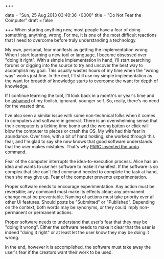 +++
 
date = "Sun, 25 Aug 2013 03:40:36 +0000"
title = "Do Not Fear the Computer"
draft = false
 
+++
When starting anything new, most people have a fear of doing something, anything, wrong. For me, it is one of the most difficult reactions that I need to overcome before truly understanding a technology.

My own, personal, fear manifests as getting the implementation wrong. When I start learning a new tool or language, I become obsessed over "doing it right". With a simple implementation in hand, I'll start searching forums or digging into the source to try and uncover the best way to accomplish my goal. This usually wastes hours of my time when the "wrong way" works just fine. In the end, I'll still use my simple implementation as the want for breadth of knowledge starts to overcome the want for depth of knowledge. 

If I continue learning the tool, I'll look back in a month's or year's time and be <a href="http://bitwiseor.com/2013/05/20/you-should-be-ashamed-of-yourself/" title="You Should Be Ashamed of Yourself">ashamed</a> of my foolish, ignorant, younger self. So, really, there's no need for the wasted time.

I've also seen a similar issue with some non-technical folks when it comes to computers and software in general. There is an overwhelming sense that their computer is a ticking time bomb and the wrong button or click will blow the computer to pieces or crash the OS. My wife had this fear in abundance. Over time, with a bit of hand holding, she worked through this fear, and I'm glad to say she now knows that good software understands that the user makes mistakes. That's why <a href="http://en.wikipedia.org/wiki/Undo" title="Undo">PARC invented the undo command</a>.

Fear of the computer interrupts the idea-to-execution process. Alice has an idea and wants to use her software to make it manifest. If the software is so complex that she can't find command needed to complete the task at hand, then she may give up. Fear of the computer prevents experimentation. 

Proper software needs to encourage experimentation. Any action must be reversible; any command must make its effects clear; any permanent change must be preventable. Naming of actions must take priority over all other UI features. Should posts be "Submitted" or "Published". Depending on the context, both words may be synonyms, or they could imply non-permanent or permanent actions.

Proper software needs to understand that user's fear that they may be "doing it wrong". Either the software needs to make it clear that the user is indeed "doing it right" or at least let the user know they may be doing it wrong.

In the end, however it is accomplished, the software must take away the user's fear if the creators want their work to be used. 
